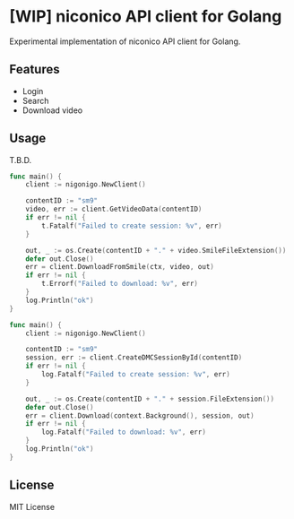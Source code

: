 # [WIP] niconico API client for Golang

Experimental implementation of niconico API client for Golang.

## Features

- Login
- Search
- Download video

## Usage

T.B.D.

```go
func main() {
	client := nigonigo.NewClient()

	contentID := "sm9"
	video, err := client.GetVideoData(contentID)
	if err != nil {
		t.Fatalf("Failed to create session: %v", err)
	}

	out, _ := os.Create(contentID + "." + video.SmileFileExtension())
	defer out.Close()
	err = client.DownloadFromSmile(ctx, video, out)
	if err != nil {
		t.Errorf("Failed to download: %v", err)
	}
	log.Println("ok")
}
```

```go
func main() {
	client := nigonigo.NewClient()

	contentID := "sm9"
	session, err := client.CreateDMCSessionById(contentID)
	if err != nil {
		log.Fatalf("Failed to create session: %v", err)
	}

	out, _ := os.Create(contentID + "." + session.FileExtension())
	defer out.Close()
	err = client.Download(context.Background(), session, out)
	if err != nil {
		log.Fatalf("Failed to download: %v", err)
	}
	log.Println("ok")
}
```

## License

MIT License
